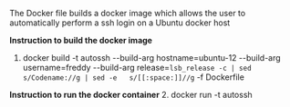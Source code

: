 The Docker file builds a docker image which allows the user to automatically perform a ssh login on a Ubuntu docker host 

**Instruction to build the docker image**
1. docker build -t autossh --build-arg hostname=ubuntu-12 --build-arg username=freddy --build-arg release=`lsb_release -c | sed s/Codename://g | sed -e   s/[[:space:]]//g`  -f Dockerfile

**Instruction to run the docker container**
  2. docker run -t autossh 
